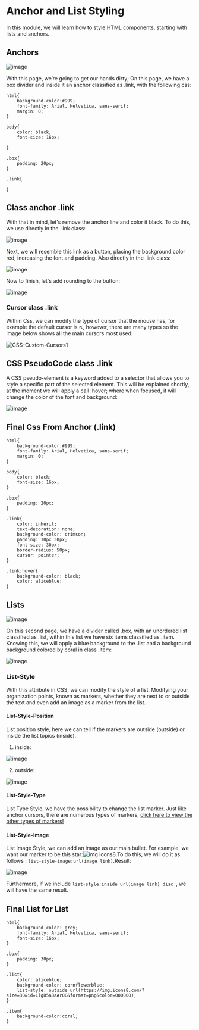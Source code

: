 # Anchor and List Styling 
In this module, we will learn how to style HTML components, starting with lists and anchors.

## Anchors 

![image](https://github.com/user-attachments/assets/85e7b2ec-3f97-4de4-b28a-513ed8cdbd84)

With this page, we’re going to get our hands dirty; On this page, we have a box divider and inside it an anchor classified as .link, with the following css:

```
html{
    background-color:#999;
    font-family: Arial, Helvetica, sans-serif;
    margin: 0;
}

body{
    color: black;
    font-size: 16px;

}

.box{
    padding: 20px;
}

.link{
    
}
```

## Class anchor .link
With that in mind, let's remove the anchor line and color it black. To do this, we use directly in the .link class:

![image](https://github.com/user-attachments/assets/548e96e2-6830-442f-b73a-269129067f71)

Next, we will resemble this link as a button, placing the background color red, increasing the font and padding. Also directly in the .link class:

![image](https://github.com/user-attachments/assets/52cb24af-2bfa-4bbe-91e1-9eb63d6f03c8)

Now to finish, let's add rounding to the button:

![image](https://github.com/user-attachments/assets/05c4f1ea-6aa3-4b98-bc8e-9ece9fbc7f88)

### Cursor class .link
Within Css, we can modify the type of cursor that the mouse has, for example the default cursor is ↖️, however, there are many types so the image below shows all the main cursors most used:

![CSS-Custom-Cursors1](https://github.com/user-attachments/assets/de4409c6-95e1-4890-8299-f8b28ca69e0f)

## CSS PseudoCode class .link
A CSS pseudo-element is a keyword added to a selector that allows you to style a specific part of the selected element. This will be explained shortly, at the moment we will apply a call :hover; where when focused, it will change the color of the font and background:

![image](https://github.com/user-attachments/assets/bddb66c9-a3ce-4285-a19d-8a59da3075f0)

## Final Css From Anchor (.link)
```
html{
    background-color:#999;
    font-family: Arial, Helvetica, sans-serif;
    margin: 0;
}

body{
    color: black;
    font-size: 16px;
}

.box{
    padding: 20px;
}

.link{
    color: inherit;
    text-decoration: none;
    background-color: crimson;
    padding: 10px 30px;
    font-size: 30px;
    border-radius: 50px;
    cursor: pointer;    
}

.link:hover{
    background-color: black;
    color: aliceblue;  
}
```

## Lists

![image](https://github.com/user-attachments/assets/c8c2bcbd-1752-4599-b2ca-51f0bb6c7c32)

On this second page, we have a divider called .box, with an unordered list classified as .list, within this list we have six items classified as .item. Knowing this, we will apply a blue background to the .list and a background background colored by coral in class .item:

![image](https://github.com/user-attachments/assets/e4ed809f-cd4f-471b-a264-ee5d42eebd13)

### List-Style
With this attribute in CSS, we can modify the style of a list. Modifying your organization points,
known as markers, whether they are next to or outside the text and even add an image as a marker 
from the list.

#### List-Style-Position
List position style, here we can tell if the markers are outside (outside) or inside the list topics (inside).
1. inside: 

![image](https://github.com/user-attachments/assets/78626046-efb7-40cd-88f6-c3c8b6258914)

2. outside: 

![image](https://github.com/user-attachments/assets/6bd6de8b-ef2c-41a5-923f-14facf2e81db)

#### List-Style-Type
List Type Style, we have the possibility to change the list marker. Just like anchor cursors, there are numerous types of markers, [click here to view the other types of markers!](https://developer.mozilla.org/en-US/docs/Web/CSS/list-style-type)

#### List-Style-Image
List Image Style, we can add an image as our main bullet. For example, we want our marker to be this star:![img icons8](https://github.com/user-attachments/assets/eca30719-cd28-4b3e-93ee-5a333ab212c4).To do this, we will do it as follows : ``list-style-image:url(image link)``.Result:

![image](https://github.com/user-attachments/assets/927fe037-3a6e-48ed-9b63-694f285c8c13)

Furthermore, if we include ``list-style:inside url(image link) disc ``, we will have the same result.

## Final List for List
```
html{
    background-color: grey;
    font-family: Arial, Helvetica, sans-serif;
    font-size: 16px;
}

.box{
    padding: 30px;
}

.list{
    color: aliceblue;
    background-color: cornflowerblue;
    list-style: outside url(https://img.icons8.com/?size=30&id=LlgB5a8aAr0G&format=png&color=000000);
}

.item{
    background-color:coral;
}
```
